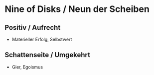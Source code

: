 # Nine of Disks / Neun der Scheiben

## Positiv / Aufrecht

- Materieller Erfolg, Selbstwert

## Schattenseite / Umgekehrt

- Gier, Egoismus
